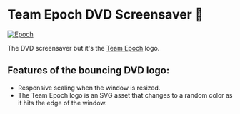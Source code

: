 # Team Epoch DVD Screensaver 📀

[![Epoch](https://img.shields.io/badge/dynamic/json?url=https://raw.githubusercontent.com/Jeffrey-Lim/epoch-dvdscreensaver/master/badge.json)](https://teamepoch.ai/)

The DVD screensaver but it's the [Team Epoch](https://teamepoch.ai/) logo.

## Features of the bouncing DVD logo: 

* Responsive scaling when the window is resized. 
* The Team Epoch logo is an SVG asset that changes to a random color as it hits the edge of the window.
